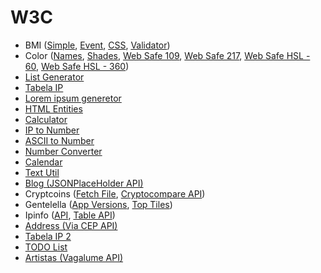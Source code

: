 # W3C

* BMI ([Simple](bmi-simple/), [Event](bmi-event/), [CSS](bmi-css/), [Validator](bmi-validator/))
* Color ([Names](color-names/), [Shades](color-shades/), [Web Safe 109](color-web-safe-109/), [Web Safe 217](color-web-safe-217/), [Web Safe HSL - 60](color-web-safe-hsl-60/), [Web Safe HSL - 360](color-web-safe-hsl-360/))
* [List Generator](list-generator/)
* [Tabela IP](iptable-simple/)
* [Lorem ipsum generetor](lorem-ipsum-generator/)
* [HTML Entities](html-entities/)
* [Calculator](calculator/)
* [IP to Number](ip2number/)
* [ASCII to Number](string2number/)
* [Number Converter](number-converter/)
* [Calendar](calendar/)
* [Text Util](text-util/)
* [Blog (JSONPlaceHolder API)](blog/)
* Cryptcoins ([Fetch File](cryptcoins-fetch/), [Cryptocompare API](cryptcoins-api/))
* Gentelella ([App Versions](gentelella-app-versions/), [Top Tiles](gentelella-top-tiles))
* Ipinfo ([API](ipinfo-api/), [Table API](ipinfo-table-api/))
* [Address (Via CEP API)](address-cep-api/)
* [Tabela IP 2](iptable/)
* [TODO List](todo/)
* [Artistas (Vagalume API)](artist-vagalume/)

<!-- 
* [Blog - Pagination (JSONPlaceHolder API)](blog/)
* [Text Editor](text-editor/)
* [Weather API](weather/) 
* [Calculator IP](calculator-ip/) 
* [Cron Generator](cron-generator/) 
-->
